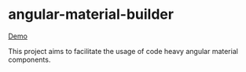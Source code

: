 # angular-material-builder

[Demo](https://andreelrico.github.io/angular-material-builder/angular-material-builder/demo)

This project aims to facilitate the usage of code heavy angular material components.
